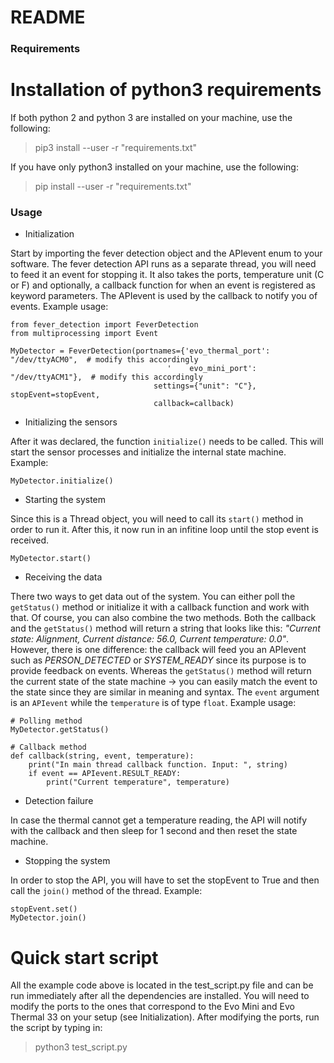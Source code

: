 # README #

### Requirements ###
# Installation of python3 requirements
If both python 2 and python 3 are installed on your machine, use the following:

>pip3 install --user  -r "requirements.txt"

If you have only python3 installed on your machine, use the following:

>pip install --user  -r "requirements.txt"


### Usage ###

* Initialization

Start by importing the fever detection object and the APIevent enum to your software. The fever detection API runs as a separate thread, you will need to feed it an event for stopping it. It also takes the ports, temperature unit (C or F) and optionally, a callback function for when an event is registered as keyword parameters. The APIevent is used by the callback to notify you of events. Example usage:
```
from fever_detection import FeverDetection
from multiprocessing import Event

MyDetector = FeverDetection(portnames={'evo_thermal_port': "/dev/ttyACM0",  # modify this accordingly
                                   '	evo_mini_port': "/dev/ttyACM1"},  # modify this accordingly
                        		settings={"unit": "C"}, stopEvent=stopEvent,
                        		callback=callback)
```

* Initializing the sensors

After it was declared, the function `initialize()` needs to be called. This will start the sensor processes and initialize the internal state machine. Example:
```
MyDetector.initialize()
```

* Starting the system

Since this is a Thread object, you will need to call its `start()` method in order to run it. After this, it now run in an infitine loop until the stop event is received.
```
MyDetector.start()
```

* Receiving the data

There two ways to get data out of the system. You can either poll the `getStatus()` method or initialize it with a callback function and work with that. Of course, you can also combine the two methods. Both the callback and the `getStatus()` method will return a string that looks like this: *"Current state: Alignment, Current distance: 56.0, Current temperature: 0.0"*. However, there is one difference: the callback will feed you an APIevent such as *PERSON_DETECTED* or *SYSTEM_READY* since its purpose is to provide feedback on events. Whereas the `getStatus()` method will return the current state of the state machine -> you can easily match the event to the state since they are similar in meaning and syntax. The `event` argument is an `APIevent` while the `temperature` is of type `float`. Example usage:
```
# Polling method
MyDetector.getStatus()

# Callback method
def callback(string, event, temperature):
    print("In main thread callback function. Input: ", string)
    if event == APIevent.RESULT_READY:
        print("Current temperature", temperature)
```

* Detection failure

In case the thermal cannot get a temperature reading, the API will notify with the callback and then sleep for 1 second and then reset the state machine.

* Stopping the system

In order to stop the API, you will have to set the stopEvent to True and then call the `join()` method of the thread. Example:

```
stopEvent.set()
MyDetector.join()
```

# Quick start script
All the example code above is located in the test_script.py file and can be run immediately after all the dependencies are installed. You will need to modify the ports to the ones that correspond to the Evo Mini and Evo Thermal 33 on your setup (see Initialization). After modifying the ports, run the script by typing in:

>python3 test_script.py


